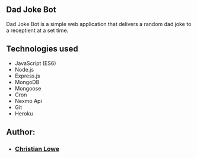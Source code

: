 ## Dad Joke Bot

Dad Joke Bot is a simple web application that delivers a random dad joke to a receptient at a set time.


## Technologies used
  * JavaScript (ES6)
  * Node.js
  * Express.js
  * MongoDB
  * Mongoose
  * Cron
  * Nexmo Api
  * Git
  * Heroku
  
## Author:
   * ### <a href="https://github.com/TheBrotherFromASouthernMother">Christian Lowe</a>
